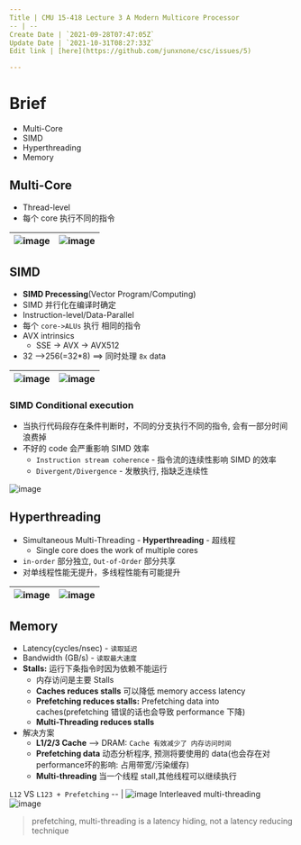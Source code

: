 ```yaml
---
Title | CMU 15-418 Lecture 3 A Modern Multicore Processor
-- | --
Create Date | `2021-09-28T07:47:05Z`
Update Date | `2021-10-31T08:27:33Z`
Edit link | [here](https://github.com/junxnone/csc/issues/5)

---
```

# Brief
- Multi-Core
- SIMD
- Hyperthreading
- Memory

## Multi-Core
- Thread-level
- 每个 core 执行不同的指令


![image](https://user-images.githubusercontent.com/2216970/139568350-7b1d388a-7b0a-4c78-8979-dc7b18d85b8e.png)| ![image](https://user-images.githubusercontent.com/2216970/139568205-c5e17a32-8edc-4a08-b439-60d2fd63ab02.png)
-- | --

## SIMD
- **SIMD Precessing**(Vector Program/Computing)
- SIMD 并行化在编译时确定
- Instruction-level/Data-Parallel
- 每个 `core->ALUs` 执行 相同的指令
- AVX intrinsics 
  - SSE -> AVX -> AVX512
- 32 -->256(=32*8) ==> 同时处理 `8x` data 

![image](https://user-images.githubusercontent.com/2216970/139568239-41126d20-e497-43d6-9b49-f16db9d6f4db.png) | ![image](https://user-images.githubusercontent.com/2216970/139568266-f0a4f79e-06f6-40e5-a309-3cb2410216aa.png)
-- | --

### SIMD Conditional execution
- 当执行代码段存在条件判断时，不同的分支执行不同的指令, 会有一部分时间浪费掉
- 不好的 code 会严重影响 SIMD 效率
  - `Instruction stream coherence` - 指令流的连续性影响 SIMD 的效率
  - `Divergent/Divergence` - 发散执行, 指缺乏连续性

![image](https://user-images.githubusercontent.com/2216970/135046400-d7da3152-78f7-4709-8ebd-075b66209c29.png)

## Hyperthreading
- Simultaneous Multi-Threading - **Hyperthreading** - 超线程
  - Single core does the work of multiple cores 
- `in-order` 部分独立, `Out-of-Order` 部分共享
- 对单线程性能无提升，多线程性能有可能提升


![image](https://user-images.githubusercontent.com/2216970/139569166-44734064-21d2-4525-9440-e51d1101746f.png) | ![image](https://user-images.githubusercontent.com/2216970/135049677-8ba6e874-d733-4c64-8632-4a0f896f1790.png)  
-- | --

## Memory

- Latency(cycles/nsec) - `读取延迟`
- Bandwidth (GB/s) - `读取最大速度`
- **Stalls:** 运行下条指令时因为依赖不能运行
  - 内存访问是主要 Stalls
  - **Caches reduces stalls** 可以降低 memory access latency
  - **Prefetching reduces stalls:** Prefetching data into caches(prefetching 错误的话也会导致 performance 下降)
  - **Multi-Threading reduces stalls**
- 解决方案
  - **L1/2/3 Cache** --> DRAM: `Cache 有效减少了 内存访问时间`
  - **Prefetching data**  动态分析程序, 预测将要使用的 data(也会存在对performance坏的影响: 占用带宽/污染缓存)
  - **Multi-threading** 当一个线程 stall,其他线程可以继续执行


`L12`  VS `L123 + Prefetching`
-- |
![image](https://user-images.githubusercontent.com/2216970/139574218-95810ae5-dbb5-4720-ac9a-73cf17f31b03.png)
Interleaved multi-threading
![image](https://user-images.githubusercontent.com/2216970/135067136-aa5fba98-974e-4423-b3fc-11a2e1016d9e.png)



> prefetching, multi-threading is a latency hiding, not a latency reducing technique




